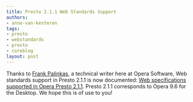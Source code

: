 ```yaml
---
title: Presto 2.1.1 Web Standards Support
authors:
- anne-van-kesteren
tags:
- presto
- webstandards
- presto
- coreblog
layout: post
---
```

Thanks to <a href="http://my.opera.com/fmpalinkas/">Frank Palinkas</a>, a technical writer here at Opera Software, Web standards support in Presto 2.1.1 is now documented: <a href="http://www.opera.com/docs/specs/presto211/">Web specifications supported in Opera Presto 2.1.1</a>. Presto 2.1.1 corresponds to Opera 9.6 for the Desktop. We hope this is of use to you!
